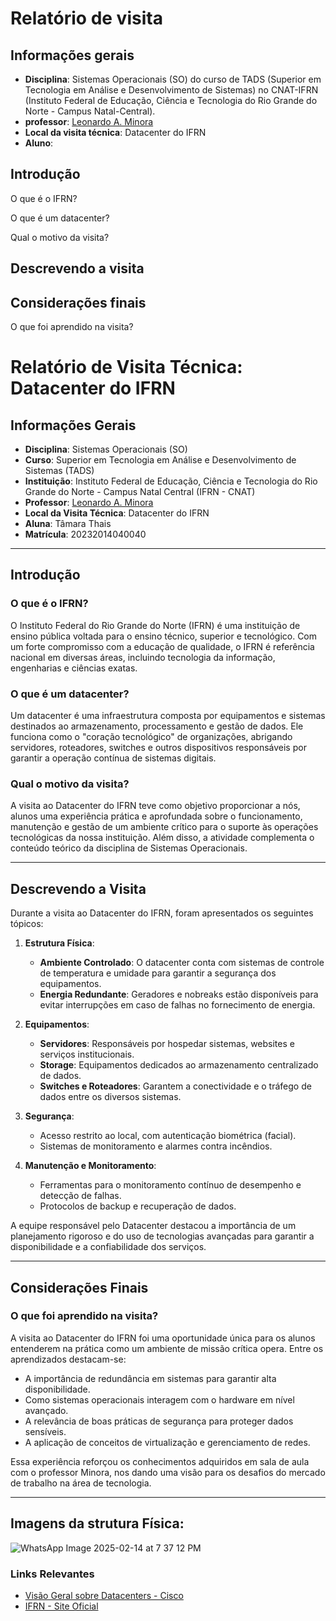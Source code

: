 # Relatório de visita

## Informações gerais
- **Disciplina**: Sistemas Operacionais (SO) do curso de TADS (Superior em Tecnologia em Análise e Desenvolvimento de Sistemas) no CNAT-IFRN (Instituto Federal de Educação, Ciência e Tecnologia do Rio Grande do Norte - Campus Natal-Central).
- **professor**: [Leonardo A. Minora](https://github.com/leonardo-minora)
- **Local da visita técnica**: Datacenter do IFRN
- **Aluno**: 

## Introdução
O que é o IFRN?

O que é um datacenter?

Qual o motivo da visita?

## Descrevendo a visita


## Considerações finais
O que foi aprendido na visita?

# Relatório de Visita Técnica: Datacenter do IFRN

## Informações Gerais
- **Disciplina**: Sistemas Operacionais (SO)  
- **Curso**: Superior em Tecnologia em Análise e Desenvolvimento de Sistemas (TADS)  
- **Instituição**: Instituto Federal de Educação, Ciência e Tecnologia do Rio Grande do Norte - Campus Natal Central (IFRN - CNAT)  
- **Professor**: [Leonardo A. Minora](https://github.com/leonardo-minora)  
- **Local da Visita Técnica**: Datacenter do IFRN  
- **Aluna**: Tâmara Thais
- **Matrícula**: 20232014040040 

---

## Introdução

### O que é o IFRN?
O Instituto Federal do Rio Grande do Norte (IFRN) é uma instituição de ensino pública voltada para o ensino técnico, superior e tecnológico. Com um forte compromisso com a educação de qualidade, o IFRN é referência nacional em diversas áreas, incluindo tecnologia da informação, engenharias e ciências exatas.

### O que é um datacenter?
Um datacenter é uma infraestrutura composta por equipamentos e sistemas destinados ao armazenamento, processamento e gestão de dados. Ele funciona como o "coração tecnológico" de organizações, abrigando servidores, roteadores, switches e outros dispositivos responsáveis por garantir a operação contínua de sistemas digitais.

### Qual o motivo da visita?
A visita ao Datacenter do IFRN teve como objetivo proporcionar a nós, alunos uma experiência prática e aprofundada sobre o funcionamento, manutenção e gestão de um ambiente crítico para o suporte às operações tecnológicas da nossa instituição. Além disso, a atividade complementa o conteúdo teórico da disciplina de Sistemas Operacionais.

---

## Descrevendo a Visita

Durante a visita ao Datacenter do IFRN, foram apresentados os seguintes tópicos:

1. **Estrutura Física**:
   - **Ambiente Controlado**: O datacenter conta com sistemas de controle de temperatura e umidade para garantir a segurança dos equipamentos.
   - **Energia Redundante**: Geradores e nobreaks estão disponíveis para evitar interrupções em caso de falhas no fornecimento de energia.

2. **Equipamentos**:
   - **Servidores**: Responsáveis por hospedar sistemas, websites e serviços institucionais.
   - **Storage**: Equipamentos dedicados ao armazenamento centralizado de dados.
   - **Switches e Roteadores**: Garantem a conectividade e o tráfego de dados entre os diversos sistemas.

3. **Segurança**:
   - Acesso restrito ao local, com autenticação biométrica (facial).
   - Sistemas de monitoramento e alarmes contra incêndios.

4. **Manutenção e Monitoramento**:
   - Ferramentas para o monitoramento contínuo de desempenho e detecção de falhas.
   - Protocolos de backup e recuperação de dados.

A equipe responsável pelo Datacenter destacou a importância de um planejamento rigoroso e do uso de tecnologias avançadas para garantir a disponibilidade e a confiabilidade dos serviços.

---

## Considerações Finais

### O que foi aprendido na visita?
A visita ao Datacenter do IFRN foi uma oportunidade única para os alunos entenderem na prática como um ambiente de missão crítica opera. Entre os aprendizados destacam-se:

- A importância de redundância em sistemas para garantir alta disponibilidade.
- Como sistemas operacionais interagem com o hardware em nível avançado.
- A relevância de boas práticas de segurança para proteger dados sensíveis.
- A aplicação de conceitos de virtualização e gerenciamento de redes.

Essa experiência reforçou os conhecimentos adquiridos em sala de aula com o professor Minora, nos dando uma visão para os desafios do mercado de trabalho na área de tecnologia.

---
## Imagens da strutura Física:

![WhatsApp Image 2025-02-14 at 7 37 12 PM](https://github.com/user-attachments/assets/9d119b9f-7e2c-44e8-b60e-263ba7a0cc77)




### Links Relevantes
- [Visão Geral sobre Datacenters - Cisco](https://www.cisco.com/c/en/us/solutions/data-center-virtualization/what-is-a-data-center.html)
- [IFRN - Site Oficial](https://portal.ifrn.edu.br/)

